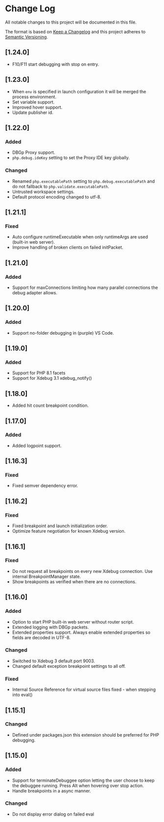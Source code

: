 # Change Log

All notable changes to this project will be documented in this file.

The format is based on [Keep a Changelog](http://keepachangelog.com/) and this project adheres to [Semantic Versioning](http://semver.org/).

## [1.24.0]

- F10/F11 start debugging with stop on entry.

## [1.23.0]

- When `env` is specified in launch configuration it will be merged the process environment.
- Set variable support.
- Improved hover support.
- Update publisher id.

## [1.22.0]

### Added

- DBGp Proxy support.
- `php.debug.ideKey` setting to set the Proxy IDE key globally.

### Changed

- Renamed `php.executablePath` setting to `php.debug.executablePath` and do not fallback to `php.validate.executablePath`.
- Untrusted workspace settings.
- Default protocol encoding changed to utf-8.

## [1.21.1]

### Fixed

- Auto configure runtimeExecutable when only runtimeArgs are used (built-in web server).
- Improve handling of broken clients on failed initPacket.

## [1.21.0]

### Added

- Support for maxConnections limiting how many parallel connections the debug adapter allows.

## [1.20.0]

### Added

- Support no-folder debugging in (purple) VS Code.

## [1.19.0]

### Added

- Support for PHP 8.1 facets
- Support for Xdebug 3.1 xdebug_notify()

## [1.18.0]

- Added hit count breakpoint condition.

## [1.17.0]

### Added

- Added logpoint support.

## [1.16.3]

### Fixed

- Fixed semver dependency error.

## [1.16.2]

### Fixed

- Fixed breakpoint and launch initialization order.
- Optimize feature negotiation for known Xdebug version.

## [1.16.1]

### Fixed

- Do not request all breakpoints on every new Xdebug connection. Use internal BreakpointManager state.
- Show breakpoints as verified when there are no connections.

## [1.16.0]

### Added

- Option to start PHP built-in web server without router script.
- Extended logging with DBGp packets.
- Extended properties support. Always enable extended properties so fields are decoded in UTF-8.

### Changed

- Switched to Xdebug 3 default port 9003.
- Changed default exception breakpoint settings to all off.

### Fixed

- Internal Source Reference for virtual source files fixed - when stepping into eval()

## [1.15.1]

### Changed

- Defined under packages.json this extension should be preferred for PHP debugging.

## [1.15.0]

### Added

- Support for terminateDebuggee option letting the user choose to keep the debuggee running. Press Alt when hovering over stop action.
- Handle breakpoints in a async manner.

### Changed

- Do not display error dialog on failed eval
